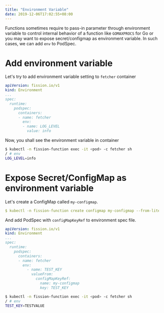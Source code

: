 ```yaml
---
title: "Environment Variable"
date: 2019-12-06T17:02:55+08:00
---
```


Functions sometimes require to pass-in parameter through environment variable to control
internal behavior of a function like `GOMAXPROCS` for Go or you may want to expose
secret/configmap as environment variable. In such cases, we can add `env` to PodSpec.

# Add environment variable

Let's try to add environment variable setting to `fetcher` container  

```yaml
apiVersion: fission.io/v1
kind: Environment
...
spec:
  runtime:
    podspec:
      containers:
      - name: fetcher
        env:
        - name: LOG_LEVEL
          value: info
```

Now, you shall see the environment variable in container 

```sh
$ kubectl -n fission-function exec -it <pod> -c fetcher sh
/ # env
LOG_LEVEL=info
```

# Expose Secret/ConfigMap as environment variable

Let's create a ConfigMap called `my-configmap`.

```yaml
$ kubectl -n fission-function create configmap my-configmap --from-literal=TEST_KEY="TESTVALUE"
```

And add PodSpec with `configMapKeyRef` to environment spec file.

```yaml
apiVersion: fission.io/v1
kind: Environment
...
spec:
  runtime:
    podspec:
      containers:
      - name: fetcher
        env:
          - name: TEST_KEY
            valueFrom:
              configMapKeyRef:
                name: my-configmap
                key: TEST_KEY
```

```sh
$ kubectl -n fission-function exec -it <pod> -c fetcher sh
/ # env
TEST_KEY=TESTVALUE
```
